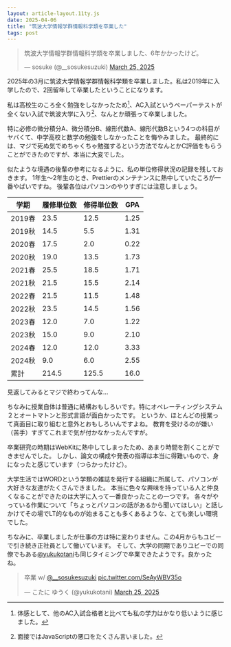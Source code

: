 ```yaml
---
layout: article-layout.11ty.js
date: 2025-04-06
title: "筑波大学情報学群情報科学類を卒業した"
tags: post
---
```


<blockquote class="twitter-tweet"><p lang="ja" dir="ltr">筑波大学情報学群情報科学類を卒業しました、6年かかったけど。</p>&mdash; sosuke (@__sosukesuzuki) <a href="https://twitter.com/__sosukesuzuki/status/1904405972174709197?ref_src=twsrc%5Etfw">March 25, 2025</a></blockquote> <script async src="https://platform.twitter.com/widgets.js" charset="utf-8"></script>

2025年の3月に筑波大学情報学群情報科学類を卒業しました。私は2019年に入学したので、2回留年して卒業したということになります。

私は高校生のころ全く勉強をしなかったため[^1]、AC入試というペーパーテストが全くない入試で筑波大学に入り[^2]、なんとか頑張って卒業しました。

特に必修の微分積分A、微分積分B、線形代数A、線形代数Bという4つの科目がヤバくて、中学高校と数学の勉強をしなかったことを悔やみました。
最終的には、マジで死ぬ気でめちゃくちゃ勉強するという方法でなんとかC評価をもらうことができたのですが、本当に大変でした。

似たような境遇の後輩の参考になるように、私の単位修得状況の記録を残しておきます。
1年生〜2年生のとき、Prettierのメンテナンスに熱中していたころが一番やばいですね。
後輩各位はパソコンのやりすぎには注意しましょう。

| 学期 | 履修単位数 | 修得単位数 | GPA |
|-----|------------|------------|------|
| 2019春 | 23.5 | 12.5 | 1.25 |
| 2019秋 | 14.5 | 5.5 | 1.31 |
| 2020春 | 17.5 | 2.0 | 0.22 |
| 2020秋 | 19.0 | 13.5 | 1.73 |
| 2021春 | 25.5 | 18.5 | 1.71 |
| 2021秋 | 21.5 | 15.5 | 2.14 |
| 2022春 | 21.5 | 11.5 | 1.48 |
| 2022秋 | 23.5 | 14.5 | 1.56 |
| 2023春 | 12.0 | 7.0 | 1.22 |
| 2023秋 | 15.0 | 9.0 | 2.10 |
| 2024春 | 12.0 | 12.0 | 3.33 |
| 2024秋 | 9.0 | 6.0 | 2.55 |
| 累計 | 214.5 | 125.5 | 16.0 |

見返してみるとマジで終わってんな...

ちなみに授業自体は普通に結構おもしろいです。特にオペレーティングシステム２とオートマトンと形式言語が面白かったです。
というか、ほとんどの授業って真面目に取り組むと意外とおもしろいんですよね。
教育を受けるのが嫌い（苦手）すぎてこれまで気が付かなかったんですが。

卒業研究の時期はWebKitに熱中してしまったため、あまり時間を割くことができませんでした。
しかし、論文の構成や発表の指導は本当に得難いもので、身になったと感じています（つらかったけど）。

大学生活ではWORDという学類の雑誌を発行する組織に所属して、パソコンが大好きな友達がたくさんできました。
本当に色々な興味を持っている人と仲良くなることができたのは大学に入って一番良かったことの一つです。
各々がやっている作業について「ちょっとパソコンの話があるから聞いてほしい」と話しかけてその場でLT的なものが始まることも多くあるような、とても楽しい環境でした。

ちなみに、卒業しましたが仕事の方は特に変わりません。この4月からもユビーで引き続き正社員として働いています。
そして、大学の同期でありユビーでの同僚でもある[@yukukotani](https://twitter.com/yukukotani)も同じタイミングで卒業できたようです。良かったね。

<blockquote class="twitter-tweet"><p lang="ja" dir="ltr">卒業 w/ <a href="https://twitter.com/__sosukesuzuki?ref_src=twsrc%5Etfw">@__sosukesuzuki</a> <a href="https://t.co/SeAyWBV35o">pic.twitter.com/SeAyWBV35o</a></p>&mdash; こたに ゆうく (@yukukotani) <a href="https://twitter.com/yukukotani/status/1904433953106457024?ref_src=twsrc%5Etfw">March 25, 2025</a></blockquote> <script async src="https://platform.twitter.com/widgets.js" charset="utf-8"></script>

[^1]: 体感として、他のAC入試合格者と比べても私の学力はかなり低いように感じました。
[^2]: 面接ではJavaScriptの悪口をたくさん言いました。

